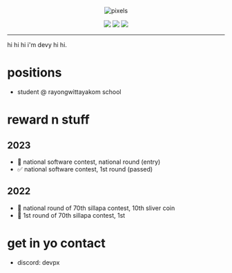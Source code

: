 <div align="center">
  
  ![pixels](https://user-images.githubusercontent.com/60780448/228856675-a173603d-a5df-4dfd-91c1-9b691c53b423.gif)

  <a href="https://devpixels.xyz/"><img src="https://user-images.githubusercontent.com/60780448/227756393-40cc7585-def3-4563-80e1-7eb179507a9f.png"></a>
  <a href="https://www.youtube.com/@devpx"><img src="https://user-images.githubusercontent.com/60780448/227756391-67804464-a8c7-4e53-8689-eb23d84c2500.png"></a>
  <a href="https://discord.gg/EzcWp2KxTr"><img src="https://user-images.githubusercontent.com/60780448/227756394-0d1a1a1b-c235-4e44-a5a4-3c85d1842de4.png"></a>
  
 </div align="center">
 
 <hr>

hi hi hi i'm devy hi hi.

# positions
- student @ rayongwittayakom school

# reward n stuff
## 2023
- 🙌 national software contest, national round (entry)
- ✅ national software contest, 1st round (passed)
## 2022
- 🥈 national round of 70th sillapa contest, 10th sliver coin
- 🥇 1st round of 70th sillapa contest, 1st

# get in yo contact
- discord: devpx
